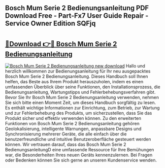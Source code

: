## Bosch Mum Serie 2 Bedienungsanleitung PDF Download Free - Part-Fx7 User Guide Repair - Service Owner Edition SQFjq

# <h2><a href="http://df1o20s.blite.top/?on=Bosch+Mum+Serie+2+Bedienungsanleitung">🔗Download 👉🔴 Bosch Mum Serie 2 Bedienungsanleitung</a></h2>

[![Bosch Mum Serie 2 Bedienungsanleitung new download](https://i.imgur.com/lujVjoI.png)](http://df1o20s.blite.top/?on=Bosch+Mum+Serie+2+Bedienungsanleitung)
Hallo und herzlich willkommen zur Bedienungsanleitung für Ihr neu ausgepacktes Bosch Mum Serie 2 Bedienungsanleitung. Dieses Handbuch soll Ihnen helfen, das Beste aus Ihrem Produkt herauszuholen, indem es einen umfassenden Überblick über seine Funktionen, den Installationsprozess, die Bedienungsanleitung, Wartungstipps und Fehlerbehebungsverfahren gibt. Bevor Sie Ihr Bosch Mum Serie 2 Bedienungsanleitung verwenden, nehmen Sie sich bitte einen Moment Zeit, um dieses Handbuch sorgfältig zu lesen. Es enthält wichtige Informationen zur Einrichtung, zum Betrieb, zur Wartung und zur Fehlerbehebung des Produkts, um sicherzustellen, dass Sie das Produkt sicher und effektiv verwenden können. Zu den erweiterten Funktionen von Bosch Mum Serie 2 Bedienungsanleitung gehören Geolokalisierung, intelligente Warnungen, anpassbare Designs und Synchronisierung mehrerer Geräte, die alle einfach über die benutzerfreundliche und intuitive Benutzeroberfläche gesteuert werden können. Wir vertrauen darauf, dass das Bosch Mum Serie 2 BedienungsanleitungD eine umfassende Ressource für Ihre Bemühungen war, die Besonderheiten Ihres neuen Geräts kennenzulernen. Bei Fragen oder Bedenken können Sie sich gerne an unseren Kundenservice wenden.
